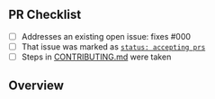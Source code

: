 <!-- 👋 Hi, thanks for sending a PR to server-trpc! 💖.
Please fill out all fields below and make sure each item is true and [x] checked.
Otherwise we may not be able to review your PR. -->

## PR Checklist

- [ ] Addresses an existing open issue: fixes #000
- [ ] That issue was marked as [`status: accepting prs`](https://github.com/thalabs/server-trpc/issues?q=is%3Aopen+is%3Aissue+label%3A%22status%3A+accepting+prs%22)
- [ ] Steps in [CONTRIBUTING.md](https://github.com/thalabs/server-trpc/blob/main/.github/CONTRIBUTING.md) were taken

## Overview

<!-- Description of what is changed and how the code change does that. -->
